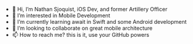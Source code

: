 - 👋 Hi, I’m Nathan Sjoquist, iOS Dev, and former Artillery Officer
- 👀 I’m interested in Mobile Development
- 🌱 I’m currently learning await in Swift and some Android development
- 💞️ I’m looking to collaborate on great mobile architecture
- 📫 How to reach me? this is it, use your GitHub powers

<!---
nathan-sjoquist-kr/nathan-sjoquist-kr is a ✨ special ✨ repository because its `README.md` (this file) appears on your GitHub profile.
You can click the Preview link to take a look at your changes.
--->
